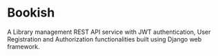 # Bookish
A Library management REST API service with JWT authentication, User Registration and Authorization functionalities built using Django web framework.
